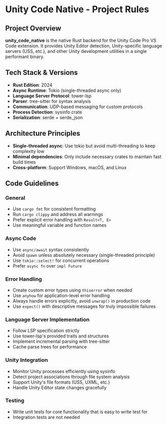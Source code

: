 # Unity Code Native - Project Rules

## Project Overview

**unity_code_native** is the native Rust backend for the Unity Code Pro VS Code extension. It provides Unity Editor detection, Unity-specific language servers (USS, etc.), and other Unity development utilities in a single performant binary.

## Tech Stack & Versions

- **Rust Edition**: 2024
- **Async Runtime**: Tokio (single-threaded async only)
- **Language Server Protocol**: tower-lsp
- **Parser**: tree-sitter for syntax analysis
- **Communication**: UDP-based messaging for custom protocols
- **Process Detection**: sysinfo crate
- **Serialization**: serde + serde_json

## Architecture Principles

- **Single-threaded async**: Use tokio but avoid multi-threading to keep complexity low
- **Minimal dependencies**: Only include necessary crates to maintain fast build times
- **Cross-platform**: Support Windows, macOS, and Linux

## Code Guidelines

### General
- Use `cargo fmt` for consistent formatting
- Run `cargo clippy` and address all warnings
- Prefer explicit error handling with `Result<T, E>`
- Use meaningful variable and function names

### Async Code
- Use `async/await` syntax consistently
- Avoid `spawn` unless absolutely necessary (single-threaded principle)
- Use `tokio::select!` for concurrent operations
- Prefer `async fn` over `impl Future`

### Error Handling
- Create custom error types using `thiserror` when needed
- Use `anyhow` for application-level error handling
- Always handle errors explicitly, avoid `unwrap()` in production code
- Use `expect()` with descriptive messages for truly impossible failures

### Language Server Implementation
- Follow LSP specification strictly
- Use tower-lsp's provided traits and structures
- Implement incremental parsing with tree-sitter
- Cache parse trees for performance

### Unity Integration
- Monitor Unity processes efficiently using sysinfo
- Detect project associations through file system analysis
- Support Unity's file formats (USS, UXML, etc.)
- Handle Unity Editor state changes gracefully

### Testing
- Write unit tests for core functionality that is easy to write test for
- Integration tests are not needed
